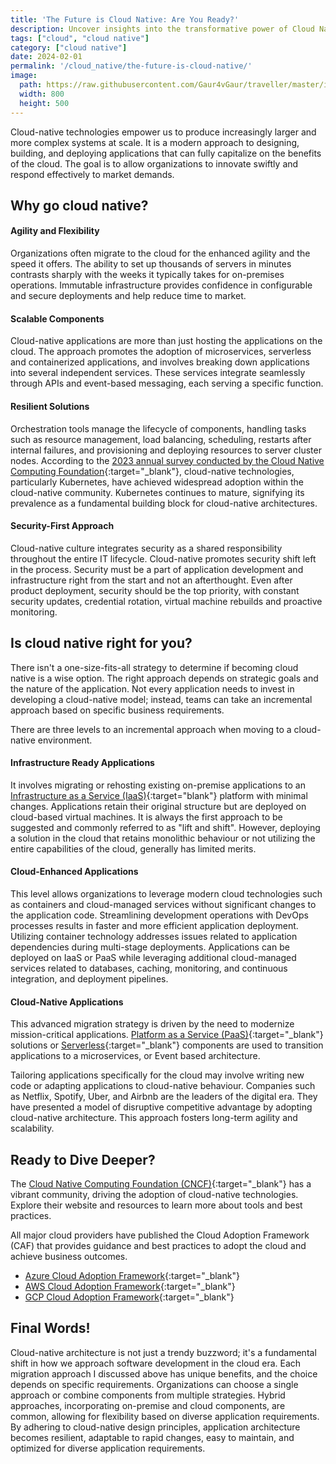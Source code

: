 ```yaml
---
title: 'The Future is Cloud Native: Are You Ready?'
description: Uncover insights into the transformative power of Cloud Native solutions and discover why embracing the cloud-native approach is key to staying ahead in the ever-evolving tech landscape. Dive into the future of innovation and scalability
tags: ["cloud", "cloud native"]
category: ["cloud native"]
date: 2024-02-01
permalink: '/cloud_native/the-future-is-cloud-native/'
image:
  path: https://raw.githubusercontent.com/Gaur4vGaur/traveller/master/images/cloudnative/2024-02-01-the-future-is-cloud-native.png
  width: 800
  height: 500
---
```



Cloud-native technologies empower us to produce increasingly larger and more complex systems at scale. It is a modern approach to designing, building, and deploying applications that can fully capitalize on the benefits of the cloud. The goal is to allow organizations to innovate swiftly and respond effectively to market demands.

## Why go cloud native?

#### Agility and Flexibility
Organizations often migrate to the cloud for the enhanced agility and the speed it offers. The ability to set up thousands of servers in minutes contrasts sharply with the weeks it typically takes for on-premises operations. Immutable infrastructure provides confidence in configurable and secure deployments and help reduce time to market.

#### Scalable Components
Cloud-native applications are more than just hosting the applications on the cloud. The approach promotes the adoption of microservices, serverless and containerized applications, and involves breaking down applications into several independent services. These services integrate seamlessly through APIs and event-based messaging, each serving a specific function.

#### Resilient Solutions
Orchestration tools manage the lifecycle of components, handling tasks such as resource management, load balancing, scheduling, restarts after internal failures, and provisioning and deploying resources to server cluster nodes. According to the [2023 annual survey conducted by the Cloud Native Computing Foundation](https://www.cncf.io/reports/cncf-annual-report-2023/){:target="_blank"}, cloud-native technologies, particularly Kubernetes, have achieved widespread adoption within the cloud-native community. Kubernetes continues to mature, signifying its prevalence as a fundamental building block for cloud-native architectures.

#### Security-First Approach
Cloud-native culture integrates security as a shared responsibility throughout the entire IT lifecycle. Cloud-native promotes security shift left in the process. Security must be a part of application development and infrastructure right from the start and not an afterthought. Even after product deployment, security should be the top priority, with constant security updates, credential rotation, virtual machine rebuilds and proactive monitoring.


## Is cloud native right for you?
There isn't a one-size-fits-all strategy to determine if becoming cloud native is a wise option. The right approach depends on strategic goals and the nature of the application. Not every application needs to invest in developing a cloud-native model; instead, teams can take an incremental approach based on specific business requirements.


There are three levels to an incremental approach when moving to a cloud-native environment.

#### Infrastructure Ready Applications
It involves migrating or rehosting existing on-premise applications to an [Infrastructure as a Service (IaaS)](https://en.wikipedia.org/wiki/Infrastructure_as_a_service){:target="blank"} platform with minimal changes. Applications retain their original structure but are deployed on cloud-based virtual machines. It is always the first approach to be suggested and commonly referred to as "lift and shift". However, deploying a solution in the cloud that retains monolithic behaviour or not utilizing the entire capabilities of the cloud, generally has limited merits.


#### Cloud-Enhanced Applications
This level allows organizations to leverage modern cloud technologies such as containers and cloud-managed services without significant changes to the application code. Streamlining development operations with DevOps processes results in faster and more efficient application deployment.
Utilizing container technology addresses issues related to application dependencies during multi-stage deployments. Applications can be deployed on IaaS or PaaS while leveraging additional cloud-managed services related to databases, caching, monitoring, and continuous integration, and deployment pipelines.

#### Cloud-Native Applications
This advanced migration strategy is driven by the need to modernize mission-critical applications. [Platform as a Service (PaaS)](https://en.wikipedia.org/wiki/Platform_as_a_service){:target="_blank"} solutions or [Serverless](https://www.redhat.com/en/topics/cloud-native-apps/what-is-serverless){:target="_blank"} components are used to transition applications to a microservices, or Event based architecture.

Tailoring applications specifically for the cloud may involve writing new code or adapting applications to cloud-native behaviour. Companies such as Netflix, Spotify, Uber, and Airbnb are the leaders of the digital era. They have presented a model of disruptive competitive advantage by adopting cloud-native architecture. This approach fosters long-term agility and scalability.


## Ready to Dive Deeper?
The [Cloud Native Computing Foundation (CNCF)](https://www.cncf.io/){:target="_blank"} has a vibrant community, driving the adoption of cloud-native technologies. Explore their website and resources to learn more about tools and best practices.

All major cloud providers have published the Cloud Adoption Framework (CAF) that provides guidance and best practices to adopt the cloud and achieve business outcomes.
- [Azure Cloud Adoption Framework](https://learn.microsoft.com/en-us/azure/cloud-adoption-framework/){:target="_blank"}
- [AWS Cloud Adoption Framework](https://aws.amazon.com/cloud-adoption-framework/){:target="_blank"}
- [GCP Cloud Adoption Framework](https://cloud.google.com/adoption-framework){:target="_blank"}


## Final Words!
Cloud-native architecture is not just a trendy buzzword; it's a fundamental shift in how we approach software development in the cloud era. Each migration approach I discussed above has unique benefits, and the choice depends on specific requirements. Organizations can choose a single approach or combine components from multiple strategies. Hybrid approaches, incorporating on-premise and cloud components, are common, allowing for flexibility based on diverse application requirements.
By adhering to cloud-native design principles, application architecture becomes resilient, adaptable to rapid changes, easy to maintain, and optimized for diverse application requirements.



